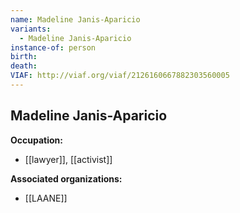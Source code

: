 ```yaml
---
name: Madeline Janis-Aparicio
variants:
  - Madeline Janis-Aparicio
instance-of: person
birth: 
death: 
VIAF: http://viaf.org/viaf/2126160667882303560005
---
```

## Madeline Janis-Aparicio

**Occupation:** 
- [[lawyer]], [[activist]]

**Associated organizations:** 
- [[LAANE]]